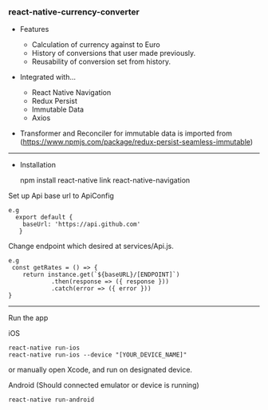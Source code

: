 ### react-native-currency-converter

* Features
    - Calculation of currency against to Euro
    - History of conversions that user made previously.
    - Reusability of conversion set from history.

* Integrated with...
    - React Native Navigation
    - Redux Persist
    - Immutable Data
    - Axios

* Transformer and Reconciler for immutable data is imported from
    (https://www.npmjs.com/package/redux-persist-seamless-immutable)

 -------------   

* Installation

    npm install
    react-native link react-native-navigation

Set up Api base url to ApiConfig

    e.g
      export default {
        baseUrl: 'https://api.github.com'
       }
Change endpoint which desired at services/Api.js.

    e.g
     const getRates = () => {
        return instance.get(`${baseURL}/[ENDPOINT]`)
                .then(response => ({ response }))
                .catch(error => ({ error }))
    }

-------------

Run the app

iOS

    react-native run-ios    
    react-native run-ios --device "[YOUR_DEVICE_NAME]"

or manually open Xcode, and run on designated device.

Android (Should connected emulator or device is running)

    react-native run-android
